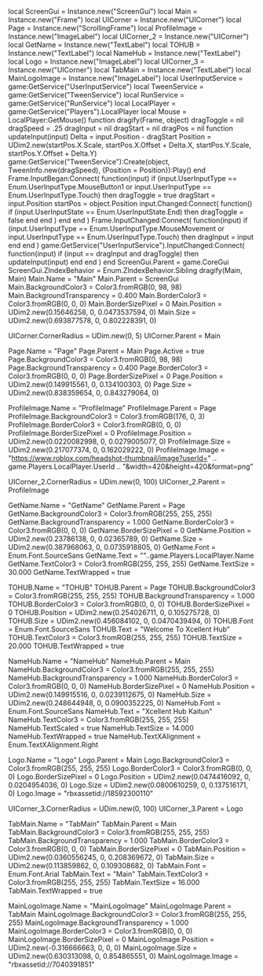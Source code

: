 local ScreenGui = Instance.new("ScreenGui")
local Main = Instance.new("Frame")
local UICorner = Instance.new("UICorner")
local Page = Instance.new("ScrollingFrame")
local ProfileImage = Instance.new("ImageLabel")
local UICorner_2 = Instance.new("UICorner")
local GetName = Instance.new("TextLabel")
local TOHUB = Instance.new("TextLabel")
local NameHub = Instance.new("TextLabel")
local Logo = Instance.new("ImageLabel")
local UICorner_3 = Instance.new("UICorner")
local TabMain = Instance.new("TextLabel")
local MainLogoImage = Instance.new("ImageLabel")
local UserInputService = game:GetService("UserInputService")
local TweenService = game:GetService("TweenService")
local RunService = game:GetService("RunService")
local LocalPlayer = game:GetService("Players").LocalPlayer
local Mouse = LocalPlayer:GetMouse()
function dragify(Frame, object)
	dragToggle = nil
	dragSpeed = .25
	dragInput = nil
	dragStart = nil
	dragPos = nil
	function updateInput(input)
		Delta = input.Position - dragStart
		Position =
			UDim2.new(startPos.X.Scale, startPos.X.Offset + Delta.X, startPos.Y.Scale, startPos.Y.Offset + Delta.Y)
		game:GetService("TweenService"):Create(object, TweenInfo.new(dragSpeed), {Position = Position}):Play()
	end
	Frame.InputBegan:Connect(
		function(input)
			if
				(input.UserInputType == Enum.UserInputType.MouseButton1 or
					input.UserInputType == Enum.UserInputType.Touch)
			then
				dragToggle = true
				dragStart = input.Position
				startPos = object.Position
				input.Changed:Connect(
					function()
						if (input.UserInputState == Enum.UserInputState.End) then
							dragToggle = false
						end
					end
				)
			end
		end
	)
	Frame.InputChanged:Connect(
		function(input)
			if
				(input.UserInputType == Enum.UserInputType.MouseMovement or
					input.UserInputType == Enum.UserInputType.Touch)
			then
				dragInput = input
			end
		end
	)
	game:GetService("UserInputService").InputChanged:Connect(
	function(input)
		if (input == dragInput and dragToggle) then
			updateInput(input)
		end
	end
	)
end
ScreenGui.Parent = game.CoreGui
ScreenGui.ZIndexBehavior = Enum.ZIndexBehavior.Sibling
dragify(Main, Main)
Main.Name = "Main"
Main.Parent = ScreenGui
Main.BackgroundColor3 = Color3.fromRGB(0, 98, 98)
Main.BackgroundTransparency = 0.400
Main.BorderColor3 = Color3.fromRGB(0, 0, 0)
Main.BorderSizePixel = 0
Main.Position = UDim2.new(0.15646258, 0, 0.0473537594, 0)
Main.Size = UDim2.new(0.693877578, 0, 0.802228391, 0)

UICorner.CornerRadius = UDim.new(0, 5)
UICorner.Parent = Main

Page.Name = "Page"
Page.Parent = Main
Page.Active = true
Page.BackgroundColor3 = Color3.fromRGB(0, 98, 98)
Page.BackgroundTransparency = 0.400
Page.BorderColor3 = Color3.fromRGB(0, 0, 0)
Page.BorderSizePixel = 0
Page.Position = UDim2.new(0.149915561, 0, 0.134100303, 0)
Page.Size = UDim2.new(0.838359654, 0, 0.843279064, 0)

ProfileImage.Name = "ProfileImage"
ProfileImage.Parent = Page
ProfileImage.BackgroundColor3 = Color3.fromRGB(176, 0, 3)
ProfileImage.BorderColor3 = Color3.fromRGB(0, 0, 0)
ProfileImage.BorderSizePixel = 0
ProfileImage.Position = UDim2.new(0.0220082998, 0, 0.0279005077, 0)
ProfileImage.Size = UDim2.new(0.217077374, 0, 0.162029222, 0)
ProfileImage.Image = "https://www.roblox.com/headshot-thumbnail/image?userId=" .. game.Players.LocalPlayer.UserId .. "&width=420&height=420&format=png"

UICorner_2.CornerRadius = UDim.new(0, 100)
UICorner_2.Parent = ProfileImage

GetName.Name = "GetName"
GetName.Parent = Page
GetName.BackgroundColor3 = Color3.fromRGB(255, 255, 255)
GetName.BackgroundTransparency = 1.000
GetName.BorderColor3 = Color3.fromRGB(0, 0, 0)
GetName.BorderSizePixel = 0
GetName.Position = UDim2.new(0.23786138, 0, 0.02365789, 0)
GetName.Size = UDim2.new(0.387968063, 0, 0.0735918805, 0)
GetName.Font = Enum.Font.SourceSans
GetName.Text = ""..game.Players.LocalPlayer.Name
GetName.TextColor3 = Color3.fromRGB(255, 255, 255)
GetName.TextSize = 30.000
GetName.TextWrapped = true

TOHUB.Name = "TOHUB"
TOHUB.Parent = Page
TOHUB.BackgroundColor3 = Color3.fromRGB(255, 255, 255)
TOHUB.BackgroundTransparency = 1.000
TOHUB.BorderColor3 = Color3.fromRGB(0, 0, 0)
TOHUB.BorderSizePixel = 0
TOHUB.Position = UDim2.new(0.254026711, 0, 0.105275728, 0)
TOHUB.Size = UDim2.new(0.456084102, 0, 0.0470439494, 0)
TOHUB.Font = Enum.Font.SourceSans
TOHUB.Text = "Welcome To Xcellent Hub"
TOHUB.TextColor3 = Color3.fromRGB(255, 255, 255)
TOHUB.TextSize = 20.000
TOHUB.TextWrapped = true

NameHub.Name = "NameHub"
NameHub.Parent = Main
NameHub.BackgroundColor3 = Color3.fromRGB(255, 255, 255)
NameHub.BackgroundTransparency = 1.000
NameHub.BorderColor3 = Color3.fromRGB(0, 0, 0)
NameHub.BorderSizePixel = 0
NameHub.Position = UDim2.new(0.149915516, 0, 0.0239112675, 0)
NameHub.Size = UDim2.new(0.248644948, 0, 0.0900352225, 0)
NameHub.Font = Enum.Font.SourceSans
NameHub.Text = "Xcellent Hub Kaitun"
NameHub.TextColor3 = Color3.fromRGB(255, 255, 255)
NameHub.TextScaled = true
NameHub.TextSize = 14.000
NameHub.TextWrapped = true
NameHub.TextXAlignment = Enum.TextXAlignment.Right

Logo.Name = "Logo"
Logo.Parent = Main
Logo.BackgroundColor3 = Color3.fromRGB(255, 255, 255)
Logo.BorderColor3 = Color3.fromRGB(0, 0, 0)
Logo.BorderSizePixel = 0
Logo.Position = UDim2.new(0.0474416092, 0, 0.0204954036, 0)
Logo.Size = UDim2.new(0.0800610259, 0, 0.137516171, 0)
Logo.Image = "rbxassetid://18592300110"

UICorner_3.CornerRadius = UDim.new(0, 100)
UICorner_3.Parent = Logo

TabMain.Name = "TabMain"
TabMain.Parent = Main
TabMain.BackgroundColor3 = Color3.fromRGB(255, 255, 255)
TabMain.BackgroundTransparency = 1.000
TabMain.BorderColor3 = Color3.fromRGB(0, 0, 0)
TabMain.BorderSizePixel = 0
TabMain.Position = UDim2.new(0.0360556245, 0, 0.208369672, 0)
TabMain.Size = UDim2.new(0.113859862, 0, 0.109308682, 0)
TabMain.Font = Enum.Font.Arial
TabMain.Text = "Main"
TabMain.TextColor3 = Color3.fromRGB(255, 255, 255)
TabMain.TextSize = 16.000
TabMain.TextWrapped = true

MainLogoImage.Name = "MainLogoImage"
MainLogoImage.Parent = TabMain
MainLogoImage.BackgroundColor3 = Color3.fromRGB(255, 255, 255)
MainLogoImage.BackgroundTransparency = 1.000
MainLogoImage.BorderColor3 = Color3.fromRGB(0, 0, 0)
MainLogoImage.BorderSizePixel = 0
MainLogoImage.Position = UDim2.new(-0.316666663, 0, 0, 0)
MainLogoImage.Size = UDim2.new(0.630313098, 0, 0.854865551, 0)
MainLogoImage.Image = "rbxassetid://7040391851"
